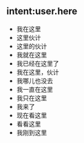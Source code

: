 ## intent:user.here
- 我在这里
- 这里伙计
- 这里的伙计
- 我就在这里
- 我已经在这里了
- 我在这里，伙计
- 我哪儿也没去
- 我一直在这里
- 我只在这里
- 我来了
- 现在看这里
- 看看这里
- 我刚到这里
